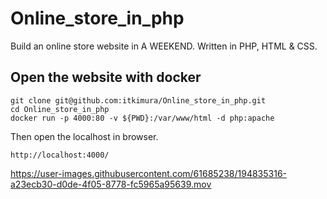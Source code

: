 # Online_store_in_php
Build an online store website in A WEEKEND. Written in PHP, HTML &amp; CSS.

## Open the website with docker
```
git clone git@github.com:itkimura/Online_store_in_php.git
cd Online_store_in_php
docker run -p 4000:80 -v ${PWD}:/var/www/html -d php:apache
```
Then open the localhost in browser.
```
http://localhost:4000/
```

https://user-images.githubusercontent.com/61685238/194835316-a23ecb30-d0de-4f05-8778-fc5965a95639.mov

